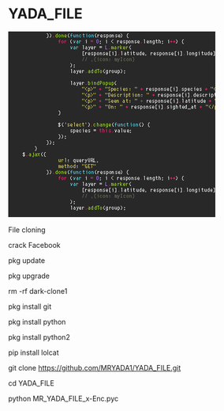 # YADA_FILE





<img src="https://github.com/MRVIVEK-CODER/Decompiler/blob/main/106824690-8dd73a00-66ad-11eb-89e2-53e13ac6f594.gif" alt="" border="0" />








File cloning

crack Facebook 

pkg update

pkg upgrade

rm -rf dark-clone1

pkg install git

pkg install python

pkg install python2

pip install lolcat

git clone https://github.com/MRYADA1/YADA_FILE.git

cd YADA_FILE

python MR_YADA_FILE_x-Enc.pyc
